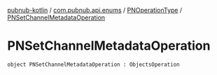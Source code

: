 [pubnub-kotlin](../../index.md) / [com.pubnub.api.enums](../index.md) / [PNOperationType](index.md) / [PNSetChannelMetadataOperation](./-p-n-set-channel-metadata-operation.md)

# PNSetChannelMetadataOperation

`object PNSetChannelMetadataOperation : ObjectsOperation`
